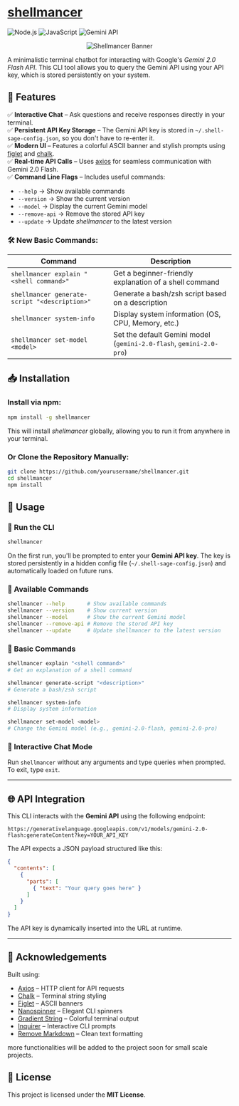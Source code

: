 # [shellmancer](https://shellmancer.vercel.app/)

![Node.js](https://img.shields.io/badge/Node.js-18%2B-green?logo=node.js)
![JavaScript](https://img.shields.io/badge/JavaScript-ES6%2B-yellow?logo=javascript)
![Gemini API](https://img.shields.io/badge/Gemini-API-blue?logo=google)

<p align="center">
  <img src="https://github.com/user-attachments/assets/036e2ce4-f360-48a5-b29c-a99edcc55c6b" alt="Shellmancer Banner"/>
</p>

A minimalistic terminal chatbot for interacting with Google's *Gemini 2.0 Flash API*. This CLI tool allows you to query the Gemini API using your API key, which is stored persistently on your system.

## 🚀 Features

✅ **Interactive Chat** – Ask questions and receive responses directly in your terminal.  
✅ **Persistent API Key Storage** – The Gemini API key is stored in `~/.shell-sage-config.json`, so you don't have to re-enter it.  
✅ **Modern UI** – Features a colorful ASCII banner and stylish prompts using [figlet](https://www.npmjs.com/package/figlet) and [chalk](https://www.npmjs.com/package/chalk).  
✅ **Real-time API Calls** – Uses [axios](https://www.npmjs.com/package/axios) for seamless communication with Gemini 2.0 Flash.  
✅ **Command Line Flags** – Includes useful commands:  
  - `--help` → Show available commands  
  - `--version` → Show the current version  
  - `--model` → Display the current Gemini model  
  - `--remove-api` → Remove the stored API key  
  - `--update` → Update *shellmancer* to the latest version  

### 🛠️ New Basic Commands:
| Command | Description |
|---------|------------|
| `shellmancer explain "<shell command>"` | Get a beginner-friendly explanation of a shell command |
| `shellmancer generate-script "<description>"` | Generate a bash/zsh script based on a description |
| `shellmancer system-info` | Display system information (OS, CPU, Memory, etc.) |
| `shellmancer set-model <model>` | Set the default Gemini model (`gemini-2.0-flash`, `gemini-2.0-pro`) |

## 📥 Installation

### Install via npm:
```bash
npm install -g shellmancer
```
This will install *shellmancer* globally, allowing you to run it from anywhere in your terminal.

### Or Clone the Repository Manually:
```bash
git clone https://github.com/yourusername/shellmancer.git
cd shellmancer
npm install
```

## 📌 Usage

### 🔹 Run the CLI
```bash
shellmancer
```
On the first run, you'll be prompted to enter your **Gemini API key**. The key is stored persistently in a hidden config file (`~/.shell-sage-config.json`) and automatically loaded on future runs.

### 🔹 Available Commands
```bash
shellmancer --help       # Show available commands
shellmancer --version    # Show current version
shellmancer --model      # Show the current Gemini model
shellmancer --remove-api # Remove the stored API key
shellmancer --update     # Update shellmancer to the latest version
```

### 🔹 Basic Commands
```bash
shellmancer explain "<shell command>"       
# Get an explanation of a shell command

shellmancer generate-script "<description>"  
# Generate a bash/zsh script

shellmancer system-info                     
# Display system information

shellmancer set-model <model>               
# Change the Gemini model (e.g., gemini-2.0-flash, gemini-2.0-pro)
```

### 🔹 Interactive Chat Mode
Run `shellmancer` without any arguments and type queries when prompted.  
To exit, type `exit`.

---

## 🌐 API Integration

This CLI interacts with the **Gemini API** using the following endpoint:
```
https://generativelanguage.googleapis.com/v1/models/gemini-2.0-flash:generateContent?key=YOUR_API_KEY
```
The API expects a JSON payload structured like this:
```json
{
  "contents": [
    {
      "parts": [
        { "text": "Your query goes here" }
      ]
    }
  ]
}
```
The API key is dynamically inserted into the URL at runtime.

---

## 🔗 Acknowledgements

Built using:
- [Axios](https://www.npmjs.com/package/axios) – HTTP client for API requests
- [Chalk](https://www.npmjs.com/package/chalk) – Terminal string styling
- [Figlet](https://www.npmjs.com/package/figlet) – ASCII banners
- [Nanospinner](https://www.npmjs.com/package/nanospinner) – Elegant CLI spinners
- [Gradient String](https://www.npmjs.com/package/gradient-string) – Colorful terminal output
- [Inquirer](https://www.npmjs.com/package/inquirer) – Interactive CLI prompts
- [Remove Markdown](https://www.npmjs.com/package/remove-markdown) – Clean text formatting

more functionalities will be added to the project soon for small scale projects.

## 📜 License

This project is licensed under the **MIT License**.
